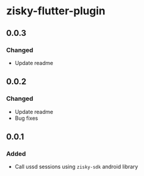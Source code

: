 # zisky-flutter-plugin
## 0.0.3
### Changed
 - Update readme

## 0.0.2
### Changed
 - Update readme
 - Bug fixes

## 0.0.1
### Added
 - Call ussd sessions using `zisky-sdk` android library

